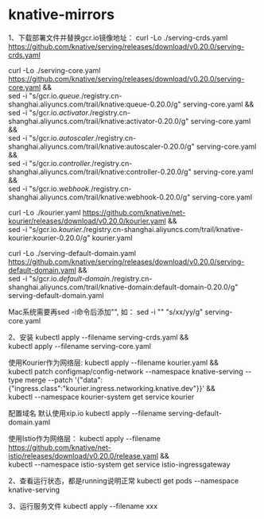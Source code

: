 # knative-mirrors

1、下载部署文件并替换gcr.io镜像地址：
curl -Lo ./serving-crds.yaml https://github.com/knative/serving/releases/download/v0.20.0/serving-crds.yaml

curl -Lo ./serving-core.yaml https://github.com/knative/serving/releases/download/v0.20.0/serving-core.yaml && \
sed -i "s/gcr.io.*queue.*/registry.cn-shanghai.aliyuncs.com\/trail\/knative:queue-0.20.0/g" serving-core.yaml && \
sed -i "s/gcr.io.*activator.*/registry.cn-shanghai.aliyuncs.com\/trail\/knative:activator-0.20.0/g" serving-core.yaml && \
sed -i "s/gcr.io.*autoscaler.*/registry.cn-shanghai.aliyuncs.com\/trail\/knative:autoscaler-0.20.0/g" serving-core.yaml && \
sed -i "s/gcr.io.*controller.*/registry.cn-shanghai.aliyuncs.com\/trail\/knative:controller-0.20.0/g" serving-core.yaml && \
sed -i "s/gcr.io.*webhook.*/registry.cn-shanghai.aliyuncs.com\/trail\/knative:webhook-0.20.0/g" serving-core.yaml

curl -Lo ./kourier.yaml https://github.com/knative/net-kourier/releases/download/v0.20.0/kourier.yaml &&  \
sed -i "s/gcr.io.*kourier.*/registry.cn-shanghai.aliyuncs.com\/trail\/knative-kourier:kourier-0.20.0/g" kourier.yaml

curl -Lo ./serving-default-domain.yaml https://github.com/knative/serving/releases/download/v0.20.0/serving-default-domain.yaml && \
sed -i "s/gcr.io.*default-domain.*/registry.cn-shanghai.aliyuncs.com\/trail\/knative-domain:default-domain-0.20.0/g" serving-default-domain.yaml


Mac系统需要再sed -i命令后添加"", 如：
sed -i "" "s/xx/yy/g" serving-core.yaml


2、安装
kubectl apply --filename serving-crds.yaml && \
kubectl apply --filename serving-core.yaml

使用Kourier作为网络层:
kubectl apply --filename kourier.yaml   && \
kubectl patch configmap/config-network --namespace knative-serving --type merge --patch '{"data":{"ingress.class":"kourier.ingress.networking.knative.dev"}}'   && \
kubectl --namespace kourier-system get service kourier

配置域名 默认使用xip.io
kubectl apply --filename serving-default-domain.yaml

使用Istio作为网络层：
kubectl apply --filename https://github.com/knative/net-istio/releases/download/v0.20.0/release.yaml && \
kubectl --namespace istio-system get service istio-ingressgateway

2、查看运行状态，都是running说明正常
kubectl get pods --namespace knative-serving


3、运行服务文件
kubectl apply --filename xxx


